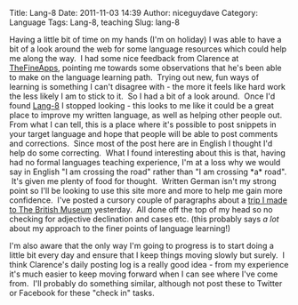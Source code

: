 Title: Lang-8
Date: 2011-11-03 14:39
Author: niceguydave
Category: Language
Tags: Lang-8, teaching
Slug: lang-8

Having a little bit of time on my hands (I'm on holiday) I was able to
have a bit of a look around the web for some language resources which
could help me along the way.  I had some nice feedback from Clarence at
[TheFineApps](http://thefineapps.com/2011/09/21/general-language-learning-tips/ "General Language Learning Tips"),
pointing me towards some observations that he's been able to make on the
language learning path.  Trying out new, fun ways of learning is
something I can't disagree with - the more it feels like hard work the
less likely I am to stick to it.  So I had a bit of a look around.  Once
I'd found [Lang-8](http://lang-8.com/) I stopped looking - this looks to
me like it could be a great place to improve my written language, as
well as helping other people out. From what I can tell, this is a place
where it's possible to post snippets in your target language and hope
that people will be able to post comments and corrections.  Since most
of the post here are in English I thought I'd help do some correcting.
 What I found interesting about this is that, having had no formal
languages teaching experience, I'm at a loss why we would say in English
"I am crossing the road" rather than "I am crossing \*a\* road".  It's
given me plenty of food for thought.  Written German isn't my strong
point so I'll be looking to use this site more and more to help me gain
more confidence.  I've posted a cursory couple of paragraphs about a
[trip I made to The British Museum](http://lang-8.com/326400/journals)
yesterday.  All done off the top of my head so no checking for adjective
declination and cases etc. (this probably says *a lot* about my approach
to the finer points of language learning!)

I'm also aware that the only way I'm going to progress is to start doing
a little bit every day and ensure that I keep things moving slowly but
surely.  I think Clarence's daily posting log is a really good idea -
from my experience it's much easier to keep moving forward when I can
see where I've come from.  I'll probably do something similar, although
not post these to Twitter or Facebook for these "check in" tasks.
